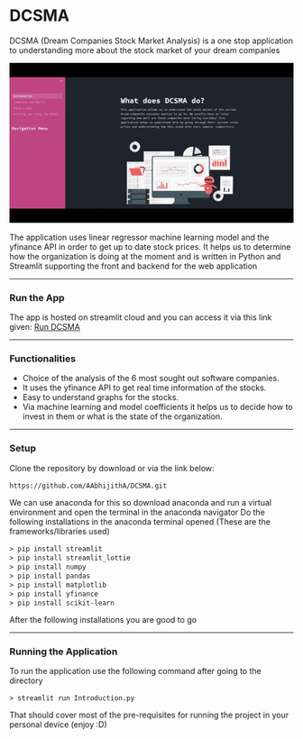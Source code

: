 # DCSMA
DCSMA (Dream Companies Stock Market Analysis) is a one stop application to understanding more about the stock market of your dream companies

![](Prototype-gif/App-gif.gif)

The application uses linear regressor machine learning model and the yfinance API in order to get up to date stock prices. It helps us to determine how the organization is doing at the moment and is written in Python and Streamlit supporting the front and backend for the web application
- - - -
### Run the App
The app is hosted on streamlit cloud and you can access it via this link given: 
[Run DCSMA](https://aabhijitha-dcsma-introduction-lxtdd2.streamlit.app/)
- - - -
### Functionalities
* Choice of the analysis of the 6 most sought out software companies.
* It uses the yfinance API to get real time information of the stocks.
* Easy to understand graphs for the stocks.
* Via machine learning and model coefficients it helps us to decide how to invest in them or what is the state of the organization.
- - - -
### Setup
Clone the repository by download or via the link below:
```
https://github.com/AAbhijithA/DCSMA.git
```
We can use anaconda for this so download anaconda and run a virtual environment and open the terminal in the anaconda navigator
Do the following installations in the anaconda terminal opened (These are the frameworks/libraries used)
```
> pip install streamlit
> pip install streamlit_lottie
> pip install numpy
> pip install pandas
> pip install matplotlib
> pip install yfinance
> pip install scikit-learn
```
After the following installations you are good to go
- - - -
### Running the Application
To run the application use the following command after going to the directory
```
> streamlit run Introduction.py
```
That should cover most of the pre-requisites for running the project in your personal device (enjoy :D)



